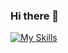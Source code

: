 ### Hi there 👋

[![My Skills](https://skillicons.dev/icons?i=js,html,css,vite,bootstrap,nodejs,py,react,vite)](https://skillicons.dev)
<!--
**MTristan012/MTristan012** is a ✨ _special_ ✨ repository because its `README.md` (this file) appears on your GitHub profile.

Here are some ideas to get you started:

- 🔭 I’m currently working on ...
- 🌱 I’m currently learning ...
- 👯 I’m looking to collaborate on ...
- 🤔 I’m looking for help with ...
- 💬 Ask me about ...
- 📫 How to reach me: ...
- 😄 Pronouns: ...
- ⚡ Fun fact: ...
-->
